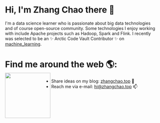 # Hi, I'm Zhang Chao there 👋

I'm a data science learner who is passionate about big data technologies and of course open-source community. Some technologies I enjoy working with include Apache projects such as Hadoop, Spark and Flink. I recently was selected to be an ✨ Arctic Code Vault Contributor ✨ on [machine_learning](https://github.com/agoclover/machine_learning).

# Find me around the web 🌎:<a href="https://github.com/agoclover"><img align="left" width="150" height="150" src="https://strawberryamoszc.oss-cn-shanghai.aliyuncs.com/img/amos.jpg"></a>
- Share ideas on my blog: [zhangchao.top](http://zhangchao.top/) 💼
- Reach me via e-mail: [hi@zhangchao.top](mailto:hi@zhangchao.top) 📫
